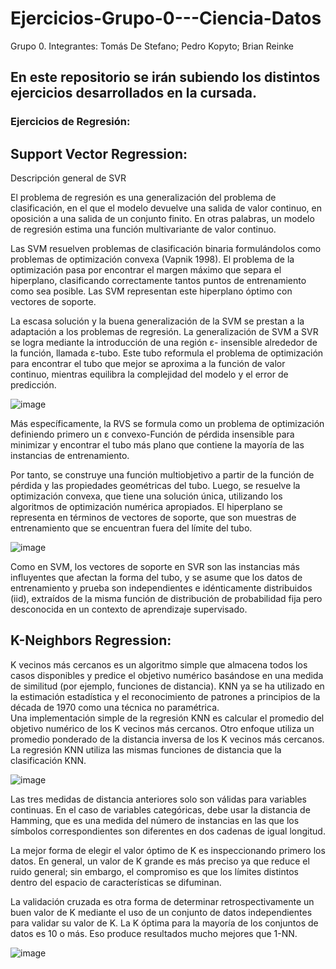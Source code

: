 # Ejercicios-Grupo-0---Ciencia-Datos
Grupo 0. 
Integrantes: Tomás De Stefano; Pedro Kopyto; Brian Reinke

## En este repositorio se irán subiendo los distintos ejercicios desarrollados en la cursada.

### Ejercicios de Regresión:

## Support Vector Regression:

Descripción general de SVR

El problema de regresión es una generalización del problema de clasificación, en el que el modelo devuelve una salida de valor continuo, en oposición a una salida de un conjunto finito. En otras palabras, un modelo de regresión estima una función multivariante de valor continuo.

Las SVM resuelven problemas de clasificación binaria formulándolos como problemas de optimización convexa (Vapnik 1998). El problema de la optimización pasa por encontrar el margen máximo que separa el hiperplano, clasificando correctamente tantos puntos de entrenamiento como sea posible. Las SVM representan este hiperplano óptimo con vectores de soporte. 

La escasa solución y la buena generalización de la SVM se prestan a la adaptación a los problemas de regresión. La generalización de SVM a SVR se logra mediante la introducción de una región ε- insensible alrededor de la función, llamada ε-tubo. Este tubo reformula el problema de optimización para encontrar el tubo que mejor se aproxima a la función de valor continuo, mientras equilibra la complejidad del modelo y el error de predicción. 

![image](https://user-images.githubusercontent.com/28718644/94986334-6839f880-0534-11eb-8ff1-a733679b9d2e.png)

Más específicamente, la RVS se formula como un problema de optimización definiendo primero un ε convexo-Función de pérdida insensible para minimizar y encontrar el tubo más plano que contiene la mayoría de las instancias de entrenamiento. 

Por tanto, se construye una función multiobjetivo a partir de la función de pérdida y las propiedades geométricas del tubo. Luego, se resuelve la optimización convexa, que tiene una solución única, utilizando los algoritmos de optimización numérica apropiados. El hiperplano se representa en términos de vectores de soporte, que son muestras de entrenamiento que se encuentran fuera del límite del tubo. 

![image](https://user-images.githubusercontent.com/28718644/94986362-94ee1000-0534-11eb-87ee-dbf822cf61b0.png)

Como en SVM, los vectores de soporte en SVR son las instancias más influyentes que afectan la forma del tubo, y se asume que los datos de entrenamiento y prueba son independientes e idénticamente distribuidos (iid), extraídos de la misma función de distribución de probabilidad fija pero desconocida en un contexto de aprendizaje supervisado.


## K-Neighbors Regression:

K vecinos más cercanos es un algoritmo simple que almacena todos los casos disponibles y predice el objetivo numérico basándose en una medida de similitud (por ejemplo, funciones de distancia). KNN ya se ha utilizado en la estimación estadística y el reconocimiento de patrones a principios de la década de 1970 como una técnica no paramétrica. 		
Una implementación simple de la regresión KNN es calcular el promedio del objetivo numérico de los K vecinos más cercanos. Otro enfoque utiliza un promedio ponderado de la distancia inversa de los K vecinos más cercanos. La regresión KNN utiliza las mismas funciones de distancia que la clasificación KNN.		

![image](https://user-images.githubusercontent.com/28718644/94986306-08435200-0534-11eb-85d9-c6e6ed36863d.png)

Las tres medidas de distancia anteriores solo son válidas para variables continuas. En el caso de variables categóricas, debe usar la distancia de Hamming, que es una medida del número de instancias en las que los símbolos correspondientes son diferentes en dos cadenas de igual longitud. 		

La mejor forma de elegir el valor óptimo de K es inspeccionando primero los datos. En general, un valor de K grande es más preciso ya que reduce el ruido general; sin embargo, el compromiso es que los límites distintos dentro del espacio de características se difuminan. 

La validación cruzada es otra forma de determinar retrospectivamente un buen valor de K mediante el uso de un conjunto de datos independientes para validar su valor de K. La K óptima para la mayoría de los conjuntos de datos es 10 o más. Eso produce resultados mucho mejores que 1-NN.

![image](https://user-images.githubusercontent.com/28718644/94986451-560c8a00-0535-11eb-919c-716b120198be.png)










